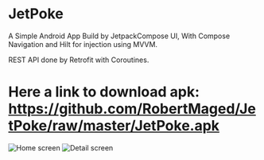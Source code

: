 # JetPoke

A Simple Android App Build by JetpackCompose UI,
With Compose Navigation and Hilt for injection using MVVM. 

REST API done by Retrofit with Coroutines.

# Here a link to download apk: https://github.com/RobertMaged/JetPoke/raw/master/JetPoke.apk


![Home screen](https://user-images.githubusercontent.com/40130377/121433092-d19fc000-c97b-11eb-83a2-e40ebade34bc.png)       ![Detail screen](https://user-images.githubusercontent.com/40130377/121433145-e419f980-c97b-11eb-8a41-a17707bee403.png)
